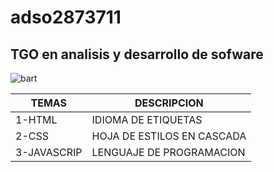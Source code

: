 # adso2873711
## TGO en analisis y desarrollo de sofware 

![bart](https://encrypted-tbn0.gstatic.com/images?q=tbn:ANd9GcTPlx4n9N4S4uUE2kJftUMkwCOmZ1wh7p02Sg&usqp=CAU)

|TEMAS| DESCRIPCION|
|--|--|
|1-HTML| IDIOMA DE ETIQUETAS|
|2-CSS| HOJA DE ESTILOS EN CASCADA|
|3-JAVASCRIP| LENGUAJE DE PROGRAMACION|
